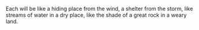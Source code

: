 Each will be like a hiding place from the wind, a shelter from the storm, like streams of water in a dry place, like the shade of a great rock in a weary land.
